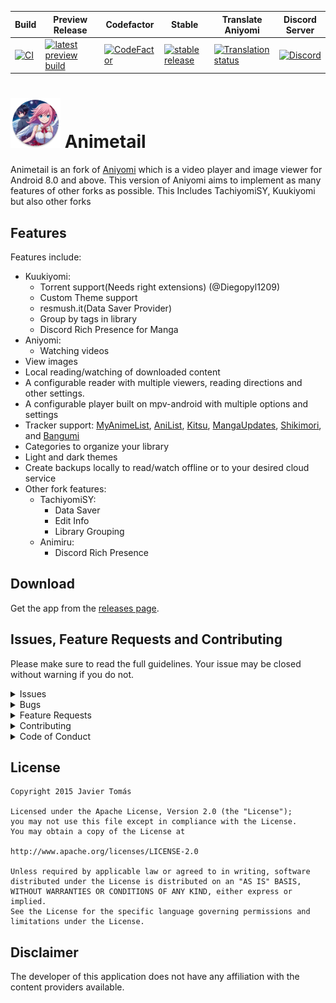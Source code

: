 | Build                                                                                                                                                                 | Preview Release                                                                                                                                                                          | Codefactor | Stable                                                                                                                                                             | Translate Aniyomi                                                                                                                                 | Discord Server |
|-----------------------------------------------------------------------------------------------------------------------------------------------------------------------|------------------------------------------------------------------------------------------------------------------------------------------------------------------------------------------|-------|--------------------------------------------------------------------------------------------------------------------------------------------------------------------|---------------------------------------------------------------------------------------------------------------------------------------------------|---------|
| [![CI](https://github.com/Dark25/Animetail2/actions/workflows/build_push.yml/badge.svg)](https://github.com/Dark25/Animetail2/actions/workflows/build_push.yml) | [![latest preview build](https://img.shields.io/github/v/release/Dark25/Animetail2-preview.svg?maxAge=3600&label=download)](https://github.com/Dark25/Animetail2-preview/releases) | [![CodeFactor](https://www.codefactor.io/repository/github/aniyomiorg/aniyomi/badge)](https://www.codefactor.io/repository/github/aniyomiorg/aniyomi) | [![stable release](https://img.shields.io/github/v/release/Dark25/Animetail2.svg?maxAge=3600&label=download)](https://github.com/Dark25/Animetail2/releases) | [![Translation status](https://hosted.weblate.org/widgets/aniyomi/-/svg-badge.svg)](https://hosted.weblate.org/engage/aniyomi/?utm_source=widget) | [![Discord](https://img.shields.io/discord/1196139193664028762?label=discord&labelColor=7289da&color=2c2f33&style=flat)](https://discord.gg/nq3442cDph) |

# ![app icon](.github/readme-images/icon.png) Animetail
Animetail is an fork of [Aniyomi](https://github.com/aniyomiorg/aniyomi) which is a video player and image viewer for Android 8.0 and above.
This version of Aniyomi aims to implement as many features of other forks as possible. This Includes TachiyomiSY, Kuukiyomi but also other forks

## Features

Features include:
* Kuukiyomi:
  * Torrent support(Needs right extensions) (@Diegopyl1209)
  * Custom Theme support
  * resmush.it(Data Saver Provider)
  * Group by tags in library
  * Discord Rich Presence for Manga
* Aniyomi:
  * Watching videos
* View images
* Local reading/watching of downloaded content
* A configurable reader with multiple viewers, reading directions and other settings.
* A configurable player built on mpv-android with multiple options and settings
* Tracker support: [MyAnimeList](https://myanimelist.net/), [AniList](https://anilist.co/), [Kitsu](https://kitsu.io/), [MangaUpdates](https://mangaupdates.com), [Shikimori](https://shikimori.one), and [Bangumi](https://bgm.tv/)
* Categories to organize your library
* Light and dark themes
* Create backups locally to read/watch offline or to your desired cloud service
* Other fork features:
  * TachiyomiSY:
    * Data Saver
    * Edit Info
    * Library Grouping
  * Animiru:
    * Discord Rich Presence

## Download
Get the app from the [releases page](https://github.com/dark25/animetail2/releases).

## Issues, Feature Requests and Contributing

Please make sure to read the full guidelines. Your issue may be closed without warning if you do not.

<details><summary>Issues</summary>

1. **Before reporting a new issue, take a look at the already opened and closed [issues](https://github.com/dark25/animetail2/issues).**
2. Also take a look at issues opened and closed on Aniyomis GitHub [issues](https://aniyomi.org/changelogs/).
3. If you are unsure, ask on Discord: [![Discord](https://img.shields.io/discord/1133390318323126402?label=discord&labelColor=7289da&color=2c2f33&style=flat)](https://discord.gg/nq3442cDph)

</details>

<details><summary>Bugs</summary>

* Include version (More → About → Version)
  * If not latest, try updating, it may have already been solved
  * Preview version is equal to the number of commits as seen on the main page
* Include steps to reproduce (if not obvious from description)
* Include screenshot (if needed)
* If it could be device-dependent, try reproducing on another device (if possible)
* Don't group unrelated requests into one issue


</details>

<details><summary>Feature Requests</summary>

* Write a detailed issue, explaining what it should do or how. Avoid writing just "like X app does"
* Include screenshot (if needed)

Source requests should be created at https://github.com/aniyomiorg/aniyomi-extensions, they do not belong in this repository.
</details>

<details><summary>Contributing</summary>

See [CONTRIBUTING.md](./CONTRIBUTING.md).
</details>

<details><summary>Code of Conduct</summary>

See [CODE_OF_CONDUCT.md](./CODE_OF_CONDUCT.md).
</details>


## License

    Copyright 2015 Javier Tomás

    Licensed under the Apache License, Version 2.0 (the "License");
    you may not use this file except in compliance with the License.
    You may obtain a copy of the License at

    http://www.apache.org/licenses/LICENSE-2.0

    Unless required by applicable law or agreed to in writing, software
    distributed under the License is distributed on an "AS IS" BASIS,
    WITHOUT WARRANTIES OR CONDITIONS OF ANY KIND, either express or implied.
    See the License for the specific language governing permissions and
    limitations under the License.

## Disclaimer

The developer of this application does not have any affiliation with the content providers available.

